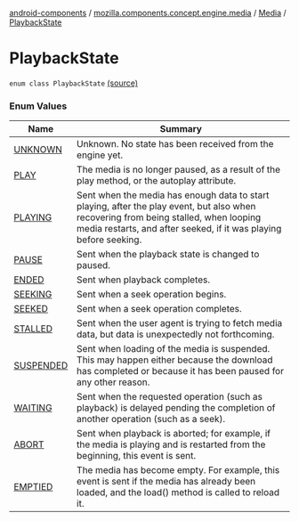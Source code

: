 [android-components](../../../index.md) / [mozilla.components.concept.engine.media](../../index.md) / [Media](../index.md) / [PlaybackState](./index.md)

# PlaybackState

`enum class PlaybackState` [(source)](https://github.com/mozilla-mobile/android-components/blob/master/components/concept/engine/src/main/java/mozilla/components/concept/engine/media/Media.kt#L71)

### Enum Values

| Name | Summary |
|---|---|
| [UNKNOWN](-u-n-k-n-o-w-n.md) | Unknown. No state has been received from the engine yet. |
| [PLAY](-p-l-a-y.md) | The media is no longer paused, as a result of the play method, or the autoplay attribute. |
| [PLAYING](-p-l-a-y-i-n-g.md) | Sent when the media has enough data to start playing, after the play event, but also when recovering from being stalled, when looping media restarts, and after seeked, if it was playing before seeking. |
| [PAUSE](-p-a-u-s-e.md) | Sent when the playback state is changed to paused. |
| [ENDED](-e-n-d-e-d.md) | Sent when playback completes. |
| [SEEKING](-s-e-e-k-i-n-g.md) | Sent when a seek operation begins. |
| [SEEKED](-s-e-e-k-e-d.md) | Sent when a seek operation completes. |
| [STALLED](-s-t-a-l-l-e-d.md) | Sent when the user agent is trying to fetch media data, but data is unexpectedly not forthcoming. |
| [SUSPENDED](-s-u-s-p-e-n-d-e-d.md) | Sent when loading of the media is suspended. This may happen either because the download has completed or because it has been paused for any other reason. |
| [WAITING](-w-a-i-t-i-n-g.md) | Sent when the requested operation (such as playback) is delayed pending the completion of another operation (such as a seek). |
| [ABORT](-a-b-o-r-t.md) | Sent when playback is aborted; for example, if the media is playing and is restarted from the beginning, this event is sent. |
| [EMPTIED](-e-m-p-t-i-e-d.md) | The media has become empty. For example, this event is sent if the media has already been loaded, and the load() method is called to reload it. |
